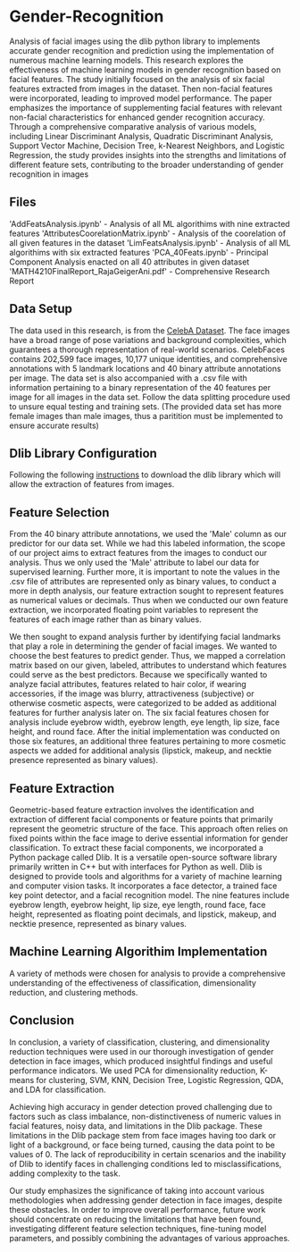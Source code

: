 # Gender-Recognition
Analysis of facial images using the dlib python library to implements accurate gender recognition and prediction using the implementation of numerous machine learning models. This research explores the effectiveness of machine learning models in gender recognition based on facial features. The study initially focused on the analysis of six facial features extracted from images in the dataset. Then non-facial features were incorporated, leading to improved model performance. The paper emphasizes the importance of supplementing facial features with relevant non-facial characteristics for enhanced gender recognition accuracy. Through a comprehensive comparative analysis of various models, including Linear Discriminant Analysis, Quadratic Discriminant Analysis, Support Vector Machine, Decision Tree, k-Nearest Neighbors, and Logistic Regression, the study provides insights into the strengths and limitations of different feature sets, contributing to the broader understanding of gender recognition in images

## Files
'AddFeatsAnalysis.ipynb' - Analysis of all ML algorithims with nine extracted features
'AttributesCoorelationMatrix.ipynb' - Analysis of the coorelation of all given features in the dataset
'LimFeatsAnalysis.ipynb' - Analysis of all ML algorithims with six extracted features
'PCA_40Feats.ipynb' - Principal Component Analysis enacted on all 40 attributes in given dataset
'MATH4210FinalReport_RajaGeigerAni.pdf' - Comprehensive Research Report

## Data Setup
The data used in this research, is from the [CelebA Dataset](https://www.kaggle.com/datasets/jessicali9530/celeba-dataset?resource=download-directory). The face images have a broad range of pose variations and background complexities, which guarantees a thorough representation of real-world scenarios. CelebFaces contains 202,599 face images, 10,177 unique identities, and comprehensive annotations with 5 landmark locations and 40 binary attribute annotations per image. The data set is also accompanied with a .csv file with information pertaining to a binary representation of the 40 features per image for all images in the data set. Follow the data splitting procedure used to unsure equal testing and training sets. (The provided data set has more female images than male images, thus a paritition must be implemented to ensure accurate results) 
## Dlib Library Configuration
Following the following [instructions](https://www.geeksforgeeks.org/how-to-install-dlib-library-for-python-in-windows-10/) to download the dlib library which will allow the extraction of features from images. 
## Feature Selection
From the 40 binary attribute annotations, we used the 'Male' column as our predictor for our data set. While we had this labeled information, the scope of our project aims to extract features from the images to conduct our analysis. Thus we only used the 'Male' attribute to label our data for supervised learning. Further more, it is important to note the values in the .csv file of attributes are represented only as binary values, to conduct a more in depth analysis, our feature extraction sought to represent features as numerical values or decimals. Thus when we conducted our own feature extraction, we incorporated floating point variables to represent the features of each image rather than as binary values.

We then sought to expand analysis further by identifying facial landmarks that play a role in determining the gender of facial images. We wanted to choose the best features to predict gender. Thus, we mapped a correlation matrix based on our given, labeled, attributes to understand which features could serve as the best predictors. Because we specifically wanted to analyze facial attributes, features related to hair color, if wearing accessories, if the image was blurry, attractiveness (subjective) or otherwise cosmetic aspects, were categorized to be added as additional features for further analysis later on. The six facial features chosen for analysis include eyebrow width, eyebrow length, eye length, lip size, face height, and round face. After the initial implementation was conducted on those six features, an additional three features pertaining to more cosmetic aspects we added for additional analysis (lipstick, makeup, and necktie presence represented as binary values).

## Feature Extraction
Geometric-based feature extraction involves the identification and extraction of different facial components or feature points that primarily represent the geometric structure of the face. This approach often relies on fixed points within the face image to derive essential information for gender classification. To extract these facial components, we incorporated a Python package called Dlib. It is a versatile open-source software library primarily written in C++ but with interfaces for Python as well. Dlib is designed to provide tools and algorithms for a variety of machine learning and computer vision tasks. It incorporates a face detector, a trained face key point detector, and a facial recognition model. The nine features include eyebrow length, eyebrow height, lip size, eye length, round face, face height, represented as floating point decimals, and lipstick, makeup, and necktie presence, represented as binary values.

## Machine Learning Algorithim Implementation
A variety of methods were chosen for analysis to provide a comprehensive understanding of the effectiveness of classification, dimensionality reduction, and clustering methods. 

## Conclusion
In conclusion, a variety of classification, clustering, and dimensionality reduction techniques were used in our thorough investigation of gender detection in face images, which produced insightful findings and useful performance indicators. We used PCA for dimensionality reduction, K-means for clustering, SVM, KNN, Decision Tree, Logistic Regression, QDA, and LDA for classification. 

Achieving high accuracy in gender detection proved challenging due to factors such as class imbalance, non-distinctiveness of numeric values in facial features, noisy data, and limitations in the Dlib package. These limitations in the Dlib package stem from face images having too dark or light of a background, or face being turned, causing the data point to be values of 0. The lack of reproducibility in certain scenarios and the inability of Dlib to identify faces in challenging conditions led to misclassifications, adding complexity to the task.

Our study emphasizes the significance of taking into account various methodologies when addressing gender detection in face images, despite these obstacles. In order to improve overall performance, future work should concentrate on reducing the limitations that have been found, investigating different feature selection techniques, fine-tuning model parameters, and possibly combining the advantages of various approaches.
